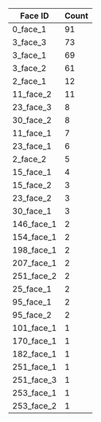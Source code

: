 | Face ID | Count |
| ------- | ----- |
| 0_face_1 | 91 |
| 3_face_3 | 73 |
| 3_face_1 | 69 |
| 3_face_2 | 61 |
| 2_face_1 | 12 |
| 11_face_2 | 11 |
| 23_face_3 | 8 |
| 30_face_2 | 8 |
| 11_face_1 | 7 |
| 23_face_1 | 6 |
| 2_face_2 | 5 |
| 15_face_1 | 4 |
| 15_face_2 | 3 |
| 23_face_2 | 3 |
| 30_face_1 | 3 |
| 146_face_1 | 2 |
| 154_face_1 | 2 |
| 198_face_1 | 2 |
| 207_face_1 | 2 |
| 251_face_2 | 2 |
| 25_face_1 | 2 |
| 95_face_1 | 2 |
| 95_face_2 | 2 |
| 101_face_1 | 1 |
| 170_face_1 | 1 |
| 182_face_1 | 1 |
| 251_face_1 | 1 |
| 251_face_3 | 1 |
| 253_face_1 | 1 |
| 253_face_2 | 1 |
